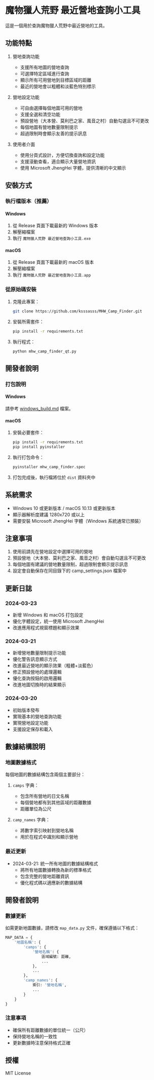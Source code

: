 # 魔物獵人荒野 最近營地查詢小工具

這是一個用於查詢魔物獵人荒野中最近營地的工具。

## 功能特點

1. 營地查詢功能
   - 支援所有地圖的營地查詢
   - 可選擇特定區域進行查詢
   - 顯示所有可用營地到目標區域的距離
   - 最近的營地會以粗體和淡藍色特別標示

2. 營地設定功能
   - 可自由選擇每個地圖可用的營地
   - 支援全選和清空功能
   - 預設營地（大本營、莫利巴之家、風音之村）自動勾選且不可更改
   - 每個地圖有營地數量限制提示
   - 超過限制時會顯示友善的提示訊息

3. 使用者介面
   - 使用分頁式設計，方便切換查詢和設定功能
   - 支援滾動查看，適合顯示大量營地資訊
   - 使用 Microsoft JhengHei 字體，提供清晰的中文顯示

## 安裝方式

### 執行檔版本（推薦）

#### Windows
1. 從 Release 頁面下載最新的 Windows 版本
2. 解壓縮檔案
3. 執行 `魔物獵人荒野 最近營地查詢小工具.exe`

#### macOS
1. 從 Release 頁面下載最新的 macOS 版本
2. 解壓縮檔案
3. 執行 `魔物獵人荒野 最近營地查詢小工具.app`

### 從原始碼安裝

1. 克隆此專案：
   ```bash
   git clone https://github.com/ksssasss/MHW_Camp_Finder.git
   ```

2. 安裝所需套件：
   ```bash
   pip install -r requirements.txt
   ```

3. 執行程式：
   ```bash
   python mhw_camp_finder_qt.py
   ```

## 開發者說明

### 打包說明

#### Windows
請參考 [windows_build.md](windows_build.md) 檔案。

#### macOS
1. 安裝必要套件：
   ```bash
   pip install -r requirements.txt
   pip install pyinstaller
   ```

2. 執行打包命令：
   ```bash
   pyinstaller mhw_camp_finder.spec
   ```

3. 打包完成後，執行檔將位於 `dist` 資料夾中

## 系統需求

- Windows 10 或更新版本 / macOS 10.13 或更新版本
- 顯示器解析度建議 1280x720 或以上
- 需要安裝 Microsoft JhengHei 字體（Windows 系統通常已預裝）

## 注意事項

1. 使用前請先在營地設定中選擇可用的營地
2. 預設營地（大本營、莫利巴之家、風音之村）會自動勾選且不可更改
3. 每個地圖有建議的營地數量限制，超過限制會顯示提示訊息
4. 設定會自動保存在同目錄下的 camp_settings.json 檔案中

## 更新日誌

### 2024-03-23
- 新增 Windows 和 macOS 打包設定
- 優化字體設定，統一使用 Microsoft JhengHei
- 改進應用程式視窗標題和顯示效果

### 2024-03-21
- 新增營地數量限制提示功能
- 優化警告訊息顯示方式
- 改進最近營地的顯示效果（粗體+淡藍色）
- 修正預設營地的處理邏輯
- 優化查詢按鈕的啟用邏輯
- 改進地圖切換時的結果顯示

### 2024-03-20
- 初始版本發布
- 實現基本的營地查詢功能
- 實現營地設定功能
- 支援設定保存和載入

## 數據結構說明

### 地圖數據格式

每個地圖的數據結構包含兩個主要部分：

1. `camps` 字典：
   - 包含所有營地的日文名稱
   - 每個營地都有到其他區域的距離數據
   - 距離單位為公尺

2. `camp_names` 字典：
   - 將數字索引映射到營地名稱
   - 用於在程式中識別和顯示營地

### 最近更新

- 2024-03-21: 統一所有地圖的數據結構格式
  - 將所有地圖數據轉換為新的標準格式
  - 包含完整的營地距離資訊
  - 優化程式碼以適應新的數據結構

## 開發者說明

### 數據更新

如需更新地圖數據，請修改 `map_data.py` 文件，確保遵循以下格式：

```python
MAP_DATA = {
    '地圖名稱': {
        'camps': {
            '營地名稱': {
                區域編號: 距離,
                ...
            },
            ...
        },
        'camp_names': {
            索引: '營地名稱',
            ...
        }
    }
}
```

### 注意事項

- 確保所有距離數據的單位統一（公尺）
- 保持營地名稱的一致性
- 更新數據時注意保持格式正確

## 授權

MIT License 